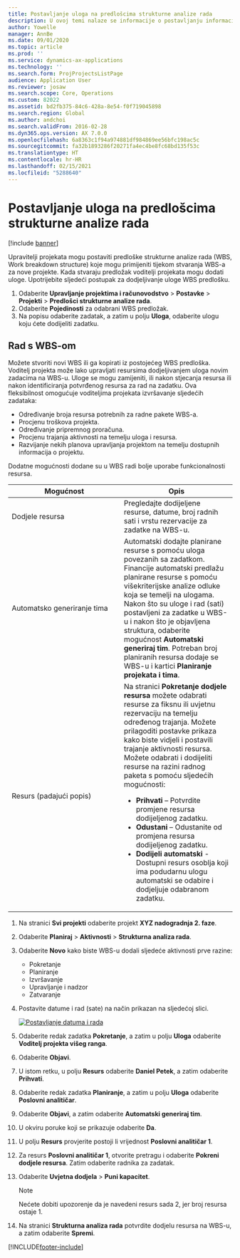 ```yaml
---
title: Postavljanje uloga na predlošcima strukturne analize rada
description: U ovoj temi nalaze se informacije o postavljanju informacija o ulogama na predlošcima strukturne analize rada.
author: Yowelle
manager: AnnBe
ms.date: 09/01/2020
ms.topic: article
ms.prod: ''
ms.service: dynamics-ax-applications
ms.technology: ''
ms.search.form: ProjProjectsListPage
audience: Application User
ms.reviewer: josaw
ms.search.scope: Core, Operations
ms.custom: 82022
ms.assetid: bd2fb375-84c6-428a-8e54-f0f719045898
ms.search.region: Global
ms.author: andchoi
ms.search.validFrom: 2016-02-28
ms.dyn365.ops.version: AX 7.0.0
ms.openlocfilehash: 6a8363c1f94a974881df984869ee56bfc198ac5c
ms.sourcegitcommit: fa32b1893286f20271fa4ec4be8fc68bd135f53c
ms.translationtype: HT
ms.contentlocale: hr-HR
ms.lasthandoff: 02/15/2021
ms.locfileid: "5288640"
---
```

# <a name="set-up-roles-on-work-breakdown-structure-templates"></a>Postavljanje uloga na predlošcima strukturne analize rada

[!include [banner](../includes/banner.md)]

Upravitelji projekata mogu postaviti predloške strukturne analize rada (WBS, Work breakdown structure) koje mogu primijeniti tijekom stvaranja WBS-a za nove projekte. Kada stvaraju predložak voditelji projekata mogu dodati uloge. Upotrijebite sljedeći postupak za dodjeljivanje uloge WBS predlošku.

1. Odaberite **Upravljanje projektima i računovodstvo** > **Postavke** > **Projekti** > **Predlošci strukturne analize rada**.
2. Odaberite **Pojedinosti** za odabrani WBS predložak.
3. Na popisu odaberite zadatak, a zatim u polju **Uloga**, odaberite ulogu koju ćete dodijeliti zadatku.

## <a name="work-with-a-wbs"></a>Rad s WBS-om

Možete stvoriti novi WBS ili ga kopirati iz postojećeg WBS predloška. Voditelj projekta može lako upravljati resursima dodjeljivanjem uloga novim zadacima na WBS-u. Uloge se mogu zamijeniti, ili nakon stjecanja resursa ili nakon identificiranja potvrđenog resursa za rad na zadatku. Ova fleksibilnost omogućuje voditeljima projekata izvršavanje sljedećih zadataka:

- Određivanje broja resursa potrebnih za radne pakete WBS-a.
- Procjenu troškova projekta.
- Određivanje pripremnog proračuna.
- Procjenu trajanja aktivnosti na temelju uloga i resursa.
- Razvijanje nekih planova upravljanja projektom na temelju dostupnih informacija o projektu.

Dodatne mogućnosti dodane su u WBS radi bolje uporabe funkcionalnosti resursa.

<table>
<colgroup>
<col width="50%" />
<col width="50%" />
</colgroup>
<thead>
<tr class="header">
<th>Mogućnost</th>
<th>Opis</th>
</tr>
</thead>
<tbody>
<tr class="odd">
<td>Dodjele resursa</td>
<td>Pregledajte dodijeljene resurse, datume, broj radnih sati i vrstu rezervacije za zadatke na WBS-u.</td>
</tr>
<tr class="even">
<td>Automatsko generiranje tima</td>
<td>Automatski dodajte planirane resurse s pomoću uloga povezanih sa zadatkom. Financije automatski predlažu planirane resurse s pomoću višekriterijske analize odluke koja se temelji na ulogama. Nakon što su uloge i rad (sati) postavljeni za zadatke u WBS-u i nakon što je objavljena struktura, odaberite mogućnost <strong>Automatski generiraj tim</strong>. Potreban broj planiranih resursa dodaje se WBS-u i kartici <strong>Planiranje projekata i tima</strong>.</td>
</tr>
<tr class="odd">
<td>Resurs (padajući popis)</td>
<td>Na stranici <strong>Pokretanje dodjele resursa</strong> možete odabrati resurse za fiksnu ili uvjetnu rezervaciju na temelju određenog trajanja. Možete prilagoditi postavke prikaza kako biste vidjeli i postavili trajanje aktivnosti resursa. Možete odabrati i dodijeliti resurse na razini radnog paketa s pomoću sljedećih mogućnosti:
<ul>
<li><strong>Prihvati</strong> – Potvrdite promjene resursa dodijeljenog zadatku.</li>
<li><strong>Odustani</strong> – Odustanite od promjena resursa dodijeljenog zadatku.</li>
<li><strong>Dodijeli automatski</strong> - Dostupni resurs osoblja koji ima podudarnu ulogu automatski se odabire i dodjeljuje odabranom zadatku.</li>
</ul></td>
</tr>
</tbody>
</table>

1. Na stranici **Svi projekti** odaberite projekt **XYZ nadogradnja 2. faze**.
2. Odaberite **Planiraj** > **Aktivnosti** > **Strukturna analiza rada**.
3. Odaberite **Novo** kako biste WBS-u dodali sljedeće aktivnosti prve razine:

    - Pokretanje
    - Planiranje
    - Izvršavanje
    - Upravljanje i nadzor
    - Zatvaranje

4. Postavite datume i rad (sate) na način prikazan na sljedećoj slici.

    [![Postavljanje datuma i rada](./media/projectresourcing10.jpg)](./media/projectresourcing10.jpg)

5. Odaberite redak zadatka **Pokretanje**, a zatim u polju **Uloga** odaberite **Voditelj projekta višeg ranga**.
6. Odaberite **Objavi**.
7. U istom retku, u polju **Resurs** odaberite **Daniel Petek**, a zatim odaberite **Prihvati**.
8. Odaberite redak zadatka **Planiranje**, a zatim u polju **Uloga** odaberite **Poslovni analitičar**.
9. Odaberite **Objavi**, a zatim odaberite **Automatski generiraj tim**.
10. U okviru poruke koji se prikazuje odaberite **Da**.
11. U polju **Resurs** provjerite postoji li vrijednost **Poslovni analitičar 1**.
12. Za resurs **Poslovni analitičar 1**, otvorite pretragu i odaberite **Pokreni dodjele resursa**. Zatim odaberite radnika za zadatak.
13. Odaberite **Uvjetna dodjela** &gt; **Puni kapacitet**.

    > [!NOTE] 
    > Nećete dobiti upozorenje da je navedeni resurs sada 2, jer broj resursa ostaje 1.

14. Na stranici **Strukturna analiza rada** potvrdite dodjelu resursa na WBS-u, a zatim odaberite **Spremi**.


[!INCLUDE[footer-include](../includes/footer-banner.md)]